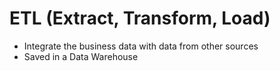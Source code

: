 # ETL (Extract, Transform, Load)

- Integrate the business data with data from other sources
- Saved in a Data Warehouse
